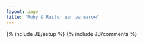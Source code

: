 ```yaml
---
layout: page
title: "Ruby & Rails: шаг за шагом"
---
```

{% include JB/setup %}
{% include JB/comments %}

